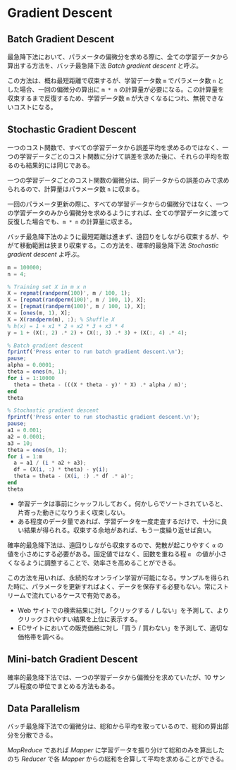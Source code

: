 # Gradient Descent

<script type="text/x-mathjax-config">
  MathJax.Hub.Config({ tex2jax: { inlineMath: [['$','$'], ["\\(","\\)"]] } });
</script>
<script type="text/javascript"
  src="https://cdn.mathjax.org/mathjax/latest/MathJax.js?config=TeX-AMS_HTML">
</script>

## Batch Gradient Descent

最急降下法において、パラメータの偏微分を求める際に、全ての学習データから算出する方法を、バッチ最急降下法 _Batch gradient descent_ と呼ぶ。

この方法は、概ね最短距離で収束するが、学習データ数 `m` でパラメータ数 `n` とした場合、一回の偏微分の算出に `m * n` の計算量が必要になる。この計算量を収束するまで反復するため、学習データ数 `m` が大きくなるにつれ、無視できないコストになる。

<script type="math/tex; mode=display" id="MathJax-Element-batch_grad">
J(\theta) = \frac{1}{2m} {\sum_{i=1}^{m} (h_{\theta}(x^{(i)})-y^{(i)})^2} \\
\frac{\partial}{\partial \theta_{j}} J(\theta) = \frac{1}{m} \sum_{i=1}^{m} (h_{\theta}(x^{(i)}) - y^{(i)}) x_{j}^{(i)} \\
\theta_{j} := \theta_{j} - \alpha \left( \frac{ \partial}{ \partial \theta_{j}} J(\theta) \right) \\
</script>

## Stochastic Gradient Descent

一つのコスト関数で、すべての学習データから誤差平均を求めるのではなく、一つの学習データごとのコスト関数に分けて誤差を求めた後に、それらの平均を取るのも結果的には同じである。

<script type="math/tex; mode=display" id="MathJax-Element-stochasitc_cost">
\text{cost$(\theta, (x^{(i)}, y^{(i)}))$} = \frac{1}{2} (h_{\theta}(x^{(i)}) - y^{(i)})^{2} \\
J(\theta) = \frac{1}{m} \sum_{i=1}^{m} \text{cost$(\theta, (x^{(i)}, y^{(i)}))$} \\
</script>

一つの学習データごとのコスト関数の偏微分は、同データからの誤差のみで求められるので、計算量はパラメータ数 `n` に収まる。

<script type="math/tex; mode=display" id="MathJax-Element-stochasitc_grad">
\frac{\partial}{\partial \theta_{j}} \text{cost$(\theta, (x^{(i)}, y^{(i)}))$} = (h_{\theta}(x^{(i)}) - y^{(i)}) x_{j}^{(i)} \\
\theta_{j} := \theta_{j} - \alpha \left( \frac{\partial}{\partial \theta_{j}} \text{cost$(\theta, (x^{(i)}, y^{(i)}))$} \right) \\
</script>

一回のパラメータ更新の際に、すべての学習データからの偏微分ではなく、一つの学習データのみから偏微分を求めるようにすれば、全ての学習データに渡って反復した場合でも、`m * n` の計算量に収まる。

バッチ最急降下法のように最短距離は進まず、遠回りをしながら収束するが、やがて移動範囲は狭まり収束する。この方法を、確率的最急降下法 _Stochastic gradient descent_ よ呼ぶ。

```octave
m = 100000;
n = 4;

% Training set X in m x n
X = repmat(randperm(100)', m / 100, 1);
X = [repmat(randperm(100)', m / 100, 1), X];
X = [repmat(randperm(100)', m / 100, 1), X];
X = [ones(m, 1), X];
X = X(randperm(m), :); % Shuffle X
% h(x) = 1 + x1 * 2 + x2 * 3 + x3 * 4
y = 1 + (X(:, 2) .* 2) + (X(:, 3) .* 3) + (X(:, 4) .* 4);

% Batch gradient descent
fprintf('Press enter to run batch gradient descent.\n');
pause;
alpha = 0.0001;
theta = ones(n, 1);
for i = 1:10000
  theta = theta - (((X * theta - y)' * X) .* alpha / m)';
end
theta

% Stochastic gradient descent
fprintf('Press enter to run stochastic gradient descent.\n');
pause;
a1 = 0.001;
a2 = 0.0001;
a3 = 10;
theta = ones(n, 1);
for i = 1:m
  a = a1 / (i * a2 + a3);
  df = (X(i, :) * theta) - y(i);
  theta = theta - (X(i, :) .* df .* a)';
end
theta
```

* 学習データは事前にシャッフルしておく。何かしらでソートされていると、片寄った動きになりうまく収束しない。
* ある程度のデータ量であれば、学習データを一度走査するだけで、十分に良い結果が得られる。収束する余地があれば、もう一度繰り返せば良い。

確率的最急降下法は、遠回りしながら収束するので、発散が起こりやすく `α` の値を小さめにする必要がある。固定値ではなく、回数を重ねる程 `α ` の値が小さくなるように調整することで、効率さを高めることができる。

<script type="math/tex; mode=display" id="MathJax-Element-stochasitc_grad_alpha">
{\scriptsize \text{$n = $ number of iteration}} \\
\alpha = \frac{\alpha_1}{n \cdot \alpha_2 + \alpha_3}
</script>

この方法を用いれば、永続的なオンライン学習が可能になる。サンプルを得られた時に、パラメータを更新すればよく、データを保存する必要もない。常にストリームで流れているケースで有効である。

* Web サイトでの検索結果に対し「クリックする / しない」を予測して、よりクリックされやすい結果を上位に表示する。
* ECサイトにおいての販売価格に対し「買う / 買わない」を予測して、適切な価格帯を調べる。

## Mini-batch Gradient Descent

確率的最急降下法では、一つの学習データから偏微分を求めていたが、10 サンプル程度の単位でまとめる方法もある。

<script type="math/tex; mode=display" id="MathJax-Element-mini_batch_grad">
\text{for $i = 1, 11, 21, 31, \ldots$} \\
\theta_{j} := \theta_{j} - \alpha \frac{1}{10} \sum_{k=i}^{i+9} (h_{\theta}(x^{(k)}) - y^{(k)}) x_{j}^{(k)} \\
</script>

## Data Parallelism

バッチ最急降下法での偏微分は、総和から平均を取っているので、総和の算出部分を分散できる。

<script type="math/tex; mode=display" id="MathJax-Element-data_parallelism_grad">
\frac{\partial}{\partial \theta_{j}} J(\theta) = \frac{1}{m} \sum_{i=1}^{m} (h_{\theta}(x^{(i)}) - y^{(i)}) x_{j}^{(i)} = \frac{1}{m} s_{j} \\
s_{j} = \sum_{i=1}^{m} (h_{\theta}(x^{(i)}) - y^{(i)}) x_{j}^{(i)} \\
</script>

_MapReduce_ であれば _Mapper_ に学習データを振り分けて総和のみを算出したのち _Reducer_ で各 _Mapper_ からの総和を合算して平均を求めることができる。

<script type="math/tex; mode=display" id="MathJax-Element-data_parallelism_mapred">
{\scriptsize \text{$m = 80,000$}} \\
\begin{align}
s_{j}^{(1)} & = \sum_{i=1}^{10,000} (h_{\theta}(x^{(i)}) - y^{(i)}) x_{j}^{(i)} & \text{mapper1} \\
s_{j}^{(2)} & = \sum_{i=10,001}^{20,000} (h_{\theta}(x^{(i)}) - y^{(i)}) x_{j}^{(i)} & \text{mapper2} \\
& \vdots & \\
s_{j}^{(8)} & = \sum_{i=70,001}^{80,000} (h_{\theta}(x^{(i)}) - y^{(i)}) x_{j}^{(i)} & \text{mapper8} \\
\theta_{j} & := \theta_{j} - \alpha \frac{1}{m} \sum_{k=1}^{8} s_{j}^{(k)} & \text{reducer} \\
\end{align} \\
</script>
